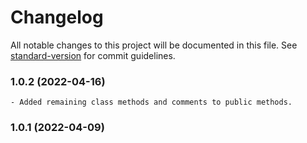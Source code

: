 # Changelog

All notable changes to this project will be documented in this file. See [standard-version](https://github.com/conventional-changelog/standard-version) for commit guidelines.

### 1.0.2 (2022-04-16)
    - Added remaining class methods and comments to public methods.

### 1.0.1 (2022-04-09)
